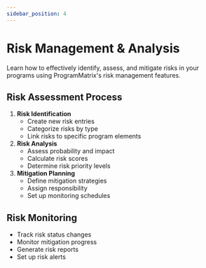 ```yaml
---
sidebar_position: 4
---
```


# Risk Management & Analysis

Learn how to effectively identify, assess, and mitigate risks in your programs using ProgramMatrix's risk management features.

## Risk Assessment Process

1.  **Risk Identification**
    - Create new risk entries
    - Categorize risks by type
    - Link risks to specific program elements
2.  **Risk Analysis**
    - Assess probability and impact
    - Calculate risk scores
    - Determine risk priority levels
3.  **Mitigation Planning**
    - Define mitigation strategies
    - Assign responsibility
    - Set up monitoring schedules

## Risk Monitoring

- Track risk status changes
- Monitor mitigation progress
- Generate risk reports
- Set up risk alerts 